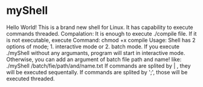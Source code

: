 # myShell
Hello World!
This is a brand new shell for Linux. It has capability to execute commands threaded.
Compalation:
It is enough to execute ./compile file. If it is not executable, execute Command: chmod +x compile 
Usage:
Shell has 2 options of mode; 1. interactive mode or 2. batch mode. If you execute ./myShell without any argumants, program will start in interactive mode.
Otherwise, you can add an argument of batch file path and name! like: ./myShell /batch/fie/path/and/name.txt
If commands are splited by | , they will be executed sequentally. If commands are splited by ';', those will be executed threaded.